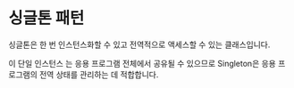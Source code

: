 # 싱글톤 패턴

싱글톤은 한 번 인스턴스화할 수 있고 전역적으로 액세스할 수 있는 클래스입니다. 

이 단일 인스턴스 는 응용 프로그램 전체에서 공유될 수 있으므로 Singleton은 응용 프로그램의 전역 상태를 관리하는 데 적합합니다.

